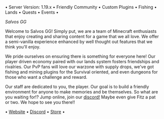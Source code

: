 • Server Version: 1.19.x • Friendly Community • Custom Plugins • Fishing • Lands • Quests • Events •

*Salvos GG*

Welcome to Salvos GG! Simply put, we are a team of Minecraft enthusiasts that enjoy creating and sharing content for a game that we all love. We offer a semi-vanilla experience enhanced by well thought out features that we think you'll enjoy.

We pride ourselves on ensuring there is something for everyone here! Our player driven economy paired with our lands system fosters friendships and rivalries. Our PvP fans will love our warzone with supply drops, we've got fishing and mining plugins for the Survival oriented, and even dungeons for those who want a challenge and reward.

Our staff are dedicated to you, the player. Our goal is to build a friendly environment for anyone to make memories and be themselves. So what are you waiting for!? Jump online, join our [discord!]() Maybe even give Fitz a pat or two. We hope to see you there!!

• [Website](https://www.salvos.gg/) • [Discord](https://discord.gg/t4EAxDFTUy) • [Store](https://store.salvos.gg/) • 
